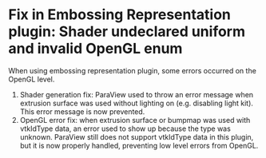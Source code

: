 # Fix in Embossing Representation plugin: Shader undeclared uniform and invalid OpenGL enum

When using embossing representation plugin, some errors occurred on the OpenGL level.

1. Shader generation fix: ParaView used to throw an error message when extrusion surface was used without lighting on (e.g. disabling light kit). This error message is now prevented.
2. OpenGL error fix: when extrusion surface or bumpmap was used with vtkIdType data, an error used to show up because the type was unknown. ParaView still does not support vtkIdType data in this plugin, but it is now properly handled, preventing low level errors from OpenGL.
